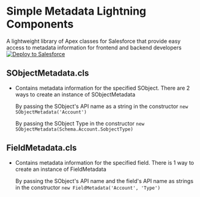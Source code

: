 # Simple Metadata Lightning Components
A lightweight library of Apex classes for Salesforce that provide easy access to metadata information for frontend and backend developers
<a href="https://githubsfdeploy.herokuapp.com" target="_blank">
  <img alt="Deploy to Salesforce"
       src="https://raw.githubusercontent.com/afawcett/githubsfdeploy/master/deploy.png">
</a>

## SObjectMetadata.cls
* Contains metadata information for the specified SObject. There are 2 ways to create an instance of SObjectMetadata

    By passing the SObject's API name as a string in the constructor
    `new SObjectMetadata('Account')`

    By passing the SObject Type in the constructor
    `new SObjectMetadata(Schema.Account.SobjectType)`

## FieldMetadata.cls
* Contains metadata information for the specified field. There is 1 way to create an instance of FieldMetadata

    By passing the SObject's API name and the field's API name as strings in the constructor
    `new FieldMetadata('Account', 'Type')`
